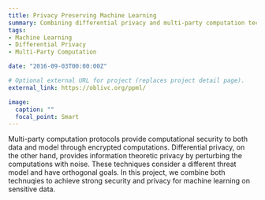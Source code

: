 ```yaml
---
title: Privacy Preserving Machine Learning
summary: Combining differential privacy and multi-party computation techniques for private machine learning.
tags:
- Machine Learning
- Differential Privacy
- Multi-Party Computation

date: "2016-09-03T00:00:00Z"

# Optional external URL for project (replaces project detail page).
external_link: https://oblivc.org/ppml/

image:
  caption: ""
  focal_point: Smart
---
```

Multi-party computation protocols provide computational security to both data and model through encrypted computations. Differential privacy, on the other hand, provides information theoretic privacy by perturbing the computations with noise. These techniques consider a different threat model and have orthogonal goals. In this project, we combine both technuqies to achieve strong security and privacy for machine learning on sensitive data.